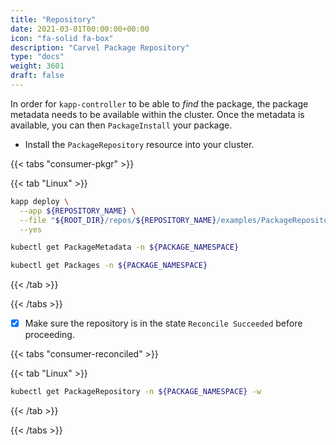 ```yaml
---
title: "Repository"
date: 2021-03-01T00:00:00+00:00
icon: "fa-solid fa-box"
description: "Carvel Package Repository"
type: "docs"
weight: 3601
draft: false
---
```


In order for `kapp-controller` to be able to _find_ the package, the package metadata needs to be available within the cluster. Once the metadata is available, you can then `PackageInstall` your package.

- Install the `PackageRepository` resource into your cluster.

{{< tabs "consumer-pkgr" >}}

{{< tab "Linux" >}}

```bash
kapp deploy \
  --app ${REPOSITORY_NAME} \
  --file "${ROOT_DIR}/repos/${REPOSITORY_NAME}/examples/PackageRepository.yaml" \
  --yes

kubectl get PackageMetadata -n ${PACKAGE_NAMESPACE}

kubectl get Packages -n ${PACKAGE_NAMESPACE}
```

{{< /tab >}}

{{< /tabs >}}

- [x] Make sure the repository is in the state `Reconcile Succeeded` before proceeding.

{{< tabs "consumer-reconciled" >}}

{{< tab "Linux" >}}

```bash
kubectl get PackageRepository -n ${PACKAGE_NAMESPACE} -w
```

{{< /tab >}}

{{< /tabs >}}
